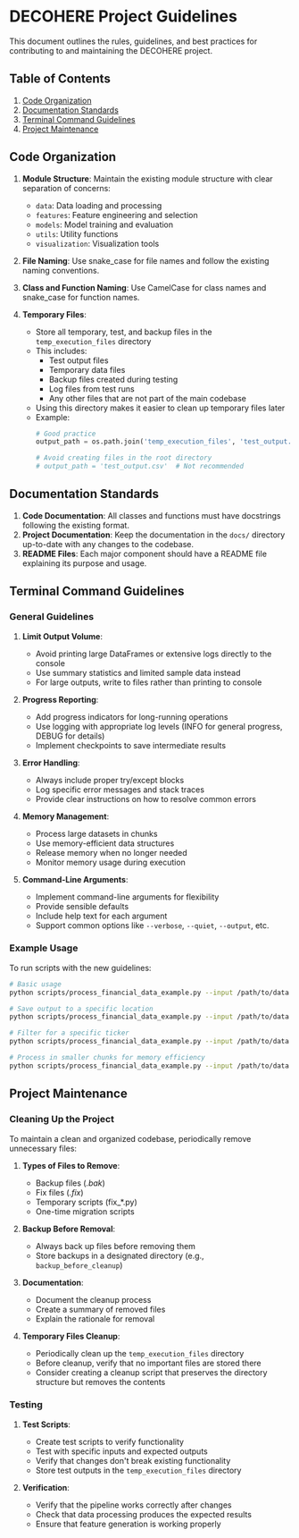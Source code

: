 # DECOHERE Project Guidelines

This document outlines the rules, guidelines, and best practices for contributing to and maintaining the DECOHERE project.

## Table of Contents
1. [Code Organization](#code-organization)
2. [Documentation Standards](#documentation-standards)
3. [Terminal Command Guidelines](#terminal-command-guidelines)
4. [Project Maintenance](#project-maintenance)

## Code Organization

1. **Module Structure**: Maintain the existing module structure with clear separation of concerns:
   - `data`: Data loading and processing
   - `features`: Feature engineering and selection
   - `models`: Model training and evaluation
   - `utils`: Utility functions
   - `visualization`: Visualization tools

2. **File Naming**: Use snake_case for file names and follow the existing naming conventions.

3. **Class and Function Naming**: Use CamelCase for class names and snake_case for function names.

4. **Temporary Files**: 
   - Store all temporary, test, and backup files in the `temp_execution_files` directory
   - This includes:
     - Test output files
     - Temporary data files
     - Backup files created during testing
     - Log files from test runs
     - Any other files that are not part of the main codebase
   - Using this directory makes it easier to clean up temporary files later
   - Example:
     ```python
     # Good practice
     output_path = os.path.join('temp_execution_files', 'test_output.csv')
     
     # Avoid creating files in the root directory
     # output_path = 'test_output.csv'  # Not recommended
     ```

## Documentation Standards

1. **Code Documentation**: All classes and functions must have docstrings following the existing format.
2. **Project Documentation**: Keep the documentation in the `docs/` directory up-to-date with any changes to the codebase.
3. **README Files**: Each major component should have a README file explaining its purpose and usage.

## Terminal Command Guidelines

### General Guidelines

1. **Limit Output Volume**: 
   - Avoid printing large DataFrames or extensive logs directly to the console
   - Use summary statistics and limited sample data instead
   - For large outputs, write to files rather than printing to console

2. **Progress Reporting**:
   - Add progress indicators for long-running operations
   - Use logging with appropriate log levels (INFO for general progress, DEBUG for details)
   - Implement checkpoints to save intermediate results

3. **Error Handling**:
   - Always include proper try/except blocks
   - Log specific error messages and stack traces
   - Provide clear instructions on how to resolve common errors

4. **Memory Management**:
   - Process large datasets in chunks
   - Use memory-efficient data structures
   - Release memory when no longer needed
   - Monitor memory usage during execution

5. **Command-Line Arguments**:
   - Implement command-line arguments for flexibility
   - Provide sensible defaults
   - Include help text for each argument
   - Support common options like `--verbose`, `--quiet`, `--output`, etc.

### Example Usage

To run scripts with the new guidelines:

```bash
# Basic usage
python scripts/process_financial_data_example.py --input /path/to/data.pq

# Save output to a specific location
python scripts/process_financial_data_example.py --input /path/to/data.pq --output temp_execution_files/results.csv

# Filter for a specific ticker
python scripts/process_financial_data_example.py --input /path/to/data.pq --ticker "AAPL IB Equity"

# Process in smaller chunks for memory efficiency
python scripts/process_financial_data_example.py --input /path/to/data.pq --chunk-size 5000
```

## Project Maintenance

### Cleaning Up the Project

To maintain a clean and organized codebase, periodically remove unnecessary files:

1. **Types of Files to Remove**:
   - Backup files (*.bak*)
   - Fix files (*.fix*)
   - Temporary scripts (fix_*.py)
   - One-time migration scripts

2. **Backup Before Removal**:
   - Always back up files before removing them
   - Store backups in a designated directory (e.g., `backup_before_cleanup`)

3. **Documentation**:
   - Document the cleanup process
   - Create a summary of removed files
   - Explain the rationale for removal

4. **Temporary Files Cleanup**:
   - Periodically clean up the `temp_execution_files` directory
   - Before cleanup, verify that no important files are stored there
   - Consider creating a cleanup script that preserves the directory structure but removes the contents

### Testing

1. **Test Scripts**:
   - Create test scripts to verify functionality
   - Test with specific inputs and expected outputs
   - Verify that changes don't break existing functionality
   - Store test outputs in the `temp_execution_files` directory

2. **Verification**:
   - Verify that the pipeline works correctly after changes
   - Check that data processing produces the expected results
   - Ensure that feature generation is working properly 